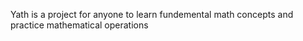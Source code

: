 Yath is a project for anyone to learn fundemental math concepts and practice mathematical operations
